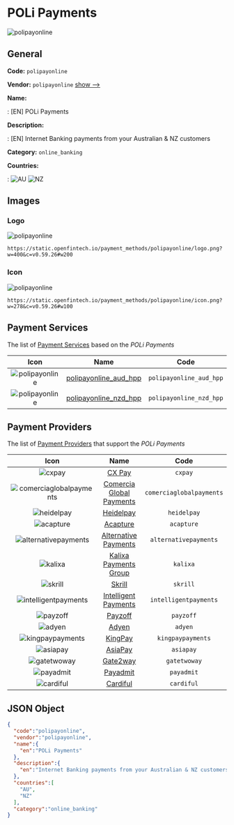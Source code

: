 
# POLi Payments 
![polipayonline](https://static.openfintech.io/payment_methods/polipayonline/logo.png?w=400&c=v0.59.26#w200)  

## General 
**Code:** `polipayonline` 
 
**Vendor:** `polipayonline` [show -->](/vendors/polipayonline/) 
 
**Name:** 
 
:	[EN] POLi Payments 
 
**Description:** 
 
: [EN] Internet Banking payments from your Australian & NZ customers 
 
**Category:** `online_banking` 
 
**Countries:** 
 
:	![AU](https://cdnjs.cloudflare.com/ajax/libs/flag-icon-css/3.3.0/flags/4x3/au.svg#w24) 	![NZ](https://cdnjs.cloudflare.com/ajax/libs/flag-icon-css/3.3.0/flags/4x3/nz.svg#w24)  

## Images 

### Logo 
![polipayonline](https://static.openfintech.io/payment_methods/polipayonline/logo.png?w=400&c=v0.59.26#w200)  

```
https://static.openfintech.io/payment_methods/polipayonline/logo.png?w=400&c=v0.59.26#w200
```  

### Icon 
![polipayonline](https://static.openfintech.io/payment_methods/polipayonline/icon.png?w=278&c=v0.59.26#w100)  

```
https://static.openfintech.io/payment_methods/polipayonline/icon.png?w=278&c=v0.59.26#w100
```  

## Payment Services 
 
The list of [Payment Services](/payment-services/) based on the _POLi Payments_ 

|Icon|Name|Code| 
|:---:|:---:|:---:| 
|![polipayonline](https://static.openfintech.io/payment_methods/polipayonline/icon.png?w=278&c=v0.59.26#w100) |[polipayonline_aud_hpp](/payment-services/polipayonline_aud_hpp/)|`polipayonline_aud_hpp`| 
|![polipayonline](https://static.openfintech.io/payment_methods/polipayonline/icon.png?w=278&c=v0.59.26#w100) |[polipayonline_nzd_hpp](/payment-services/polipayonline_nzd_hpp/)|`polipayonline_nzd_hpp`| 
 

## Payment Providers 
 
The list of [Payment Providers](/payment-providers/) that support the _POLi Payments_ 

|Icon|Name|Code| 
|:---:|:---:|:---:| 
|![cxpay](https://static.openfintech.io/payment_providers/cxpay/icon.png?w=278&c=v0.59.26#w100) |[CX Pay](/payment-providers/cxpay/)|`cxpay`| 
|![comerciaglobalpayments](https://static.openfintech.io/payment_providers/comerciaglobalpayments/icon.png?w=278&c=v0.59.26#w100) |[Comercia Global Payments](/payment-providers/comerciaglobalpayments/)|`comerciaglobalpayments`| 
|![heidelpay](https://static.openfintech.io/payment_providers/heidelpay/icon.png?w=278&c=v0.59.26#w100) |[Heidelpay](/payment-providers/heidelpay/)|`heidelpay`| 
|![acapture](https://static.openfintech.io/payment_providers/acapture/icon.png?w=278&c=v0.59.26#w100) |[Acapture](/payment-providers/acapture/)|`acapture`| 
|![alternativepayments](https://static.openfintech.io/payment_providers/alternativepayments/icon.png?w=278&c=v0.59.26#w100) |[Alternative Payments](/payment-providers/alternativepayments/)|`alternativepayments`| 
|![kalixa](https://static.openfintech.io/payment_providers/kalixa/icon.png?w=278&c=v0.59.26#w100) |[Kalixa Payments Group](/payment-providers/kalixa/)|`kalixa`| 
|![skrill](https://static.openfintech.io/payment_providers/skrill/icon.svg?w=278&c=v0.59.26#w100) |[Skrill](/payment-providers/skrill/)|`skrill`| 
|![intelligentpayments](https://static.openfintech.io/payment_providers/intelligentpayments/icon.png?w=278&c=v0.59.26#w100) |[Intelligent Payments](/payment-providers/intelligentpayments/)|`intelligentpayments`| 
|![payzoff](https://static.openfintech.io/payment_providers/payzoff/icon.png?w=278&c=v0.59.26#w100) |[Payzoff](/payment-providers/payzoff/)|`payzoff`| 
|![adyen](https://static.openfintech.io/payment_providers/adyen/icon.svg?w=278&c=v0.59.26#w100) |[Adyen](/payment-providers/adyen/)|`adyen`| 
|![kingpaypayments](https://static.openfintech.io/payment_providers/kingpaypayments/icon.png?w=278&c=v0.59.26#w100) |[KingPay](/payment-providers/kingpaypayments/)|`kingpaypayments`| 
|![asiapay](https://static.openfintech.io/payment_providers/asiapay/icon.png?w=278&c=v0.59.26#w100) |[AsiaPay](/payment-providers/asiapay/)|`asiapay`| 
|![gatetwoway](https://static.openfintech.io/payment_providers/gatetwoway/icon.svg?w=278&c=v0.59.26#w100) |[Gate2way](/payment-providers/gatetwoway/)|`gatetwoway`| 
|![payadmit](https://static.openfintech.io/payment_providers/payadmit/icon.svg?w=278&c=v0.59.26#w100) |[Payadmit](/payment-providers/payadmit/)|`payadmit`| 
|![cardiful](https://static.openfintech.io/payment_providers/cardiful/icon.svg?w=278&c=v0.59.26#w100) |[Cardiful](/payment-providers/cardiful/)|`cardiful`| 
 

## JSON Object 

```json
{
  "code":"polipayonline",
  "vendor":"polipayonline",
  "name":{
    "en":"POLi Payments"
  },
  "description":{
    "en":"Internet Banking payments from your Australian & NZ customers"
  },
  "countries":[
    "AU",
    "NZ"
  ],
  "category":"online_banking"
}
```  
